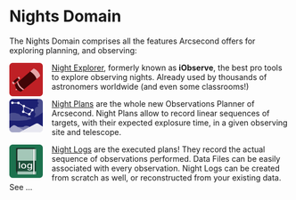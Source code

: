 # Nights Domain

The Nights Domain comprises all the features Arcsecond offers for exploring
planning, and observing:

<img style="float: left; align: top; margin-right: 1rem;" width="60" src="/icons/icon-telescope.svg"/> 

[Night Explorer](/explorer), formerly known as **iObserve**, the best pro tools to explore observing nights. Already
used by thousands of astronomers worldwide (and even some classrooms!)

<img style="float: left; align: top; margin-right: 1rem;" width="60" src="/icons/icon-nightplan.svg"/> 

[Night Plans](/plans) are the whole new Observations Planner of Arcsecond. Night Plans allow to record linear sequences
of targets, with their expected explosure time, in a given observing site and telescope.

<img style="float: left; align: top; margin-right: 1rem;" width="60" src="/icons/icon-nightlog.svg"/> 

[Night Logs](/logs) are the executed plans! They record the actual sequence of observations performed. Data Files
can be easily associated with every observation. Night Logs can be created from scratch as well, or reconstructed from
your existing data. See ... 

